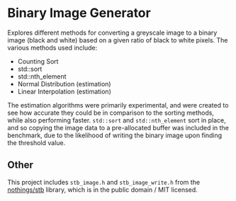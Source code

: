 # Binary Image Generator

Explores different methods for converting a greyscale image to a binary image (black and white) based on a given ratio of black to white pixels. The various methods used include:

- Counting Sort
- std::sort
- std::nth_element
- Normal Distribution (estimation)
- Linear Interpolation (estimation)

The estimation algorithms were primarily experimental, and were created to see how accurate they could be in comparison to the sorting methods, while also performing faster. `std::sort` and `std::nth_element` sort in place, and so copying the image data to a pre-allocated buffer was included in the benchmark, due to the likelihood of writing the binary image upon finding the threshold value.

## Other

This project includes `stb_image.h` and `stb_image_write.h` from the [nothings/stb](https://github.com/nothings/stb) library, which is in the public domain / MIT licensed.